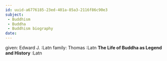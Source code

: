 ```yaml
---
id: uuid-a6776185-23ed-401a-85a3-2116f86c90e3
subject: 
 - Buddhism
 - Buddha
 - Buddhism biography
date: 
---
```


given: Edward J. :Latn
family: Thomas :Latn
**The Life of Buddha as Legend and History** :Latn